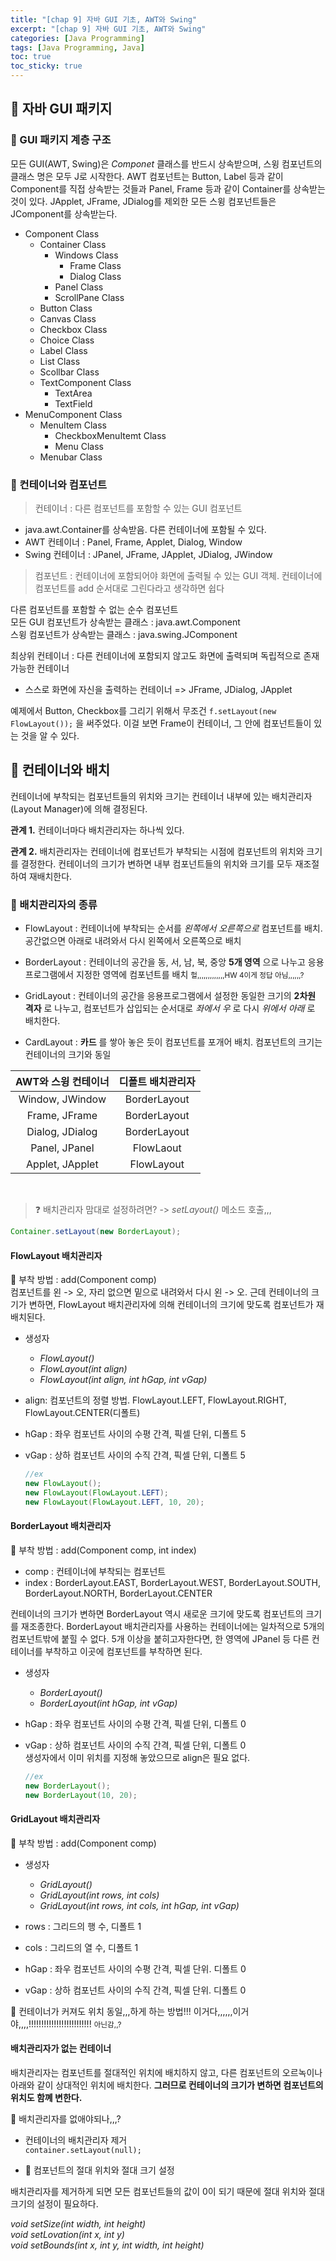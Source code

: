 ```yaml
---
title: "[chap 9] 자바 GUI 기초, AWT와 Swing"
excerpt: "[chap 9] 자바 GUI 기초, AWT와 Swing"
categories: [Java Programming]
tags: [Java Programming, Java]
toc: true
toc_sticky: true
---
```


## 🔮 자바 GUI 패키지

### 📍 GUI 패키지 계층 구조

모든 GUI(AWT, Swing)은 _Componet_ 클래스를 반드시 상속받으며, 스윙 컴포넌트의 클래스 명은 모두 J로 시작한다. AWT 컴포넌트는 Button, Label 등과 같이 Component를 직접 상속받는 것들과 Panel, Frame 등과 같이 Container를 상속받는 것이 있다. JApplet, JFrame, JDialog를 제외한 모든 스윙 컴포넌트들은 JComponent를 상속받는다.
<br>

- Component Class
  - Container Class
    - Windows Class
      - Frame Class
      - Dialog Class
    - Panel Class
    - ScrollPane Class
  - Button Class
  - Canvas Class
  - Checkbox Class
  - Choice Class
  - Label Class
  - List Class
  - Scollbar Class
  - TextComponent Class
    - TextArea
    - TextField
- MenuComponent Class
  - MenuItem Class
    - CheckboxMenuItemt Class
    - Menu Class
  - Menubar Class

### 📍 컨테이너와 컴포넌트

> 컨테이너 : 다른 컴포넌트를 포함할 수 있는 GUI 컴포넌트

- java.awt.Container를 상속받음.
  다른 컨테이너에 포함될 수 있다. <br>
- AWT 컨테이너 : Panel, Frame, Applet, Dialog, Window <br>
- Swing 컨테이너 : JPanel, JFrame, JApplet, JDialog, JWindow <br>

> 컴포넌트 : 컨테이너에 포함되어야 화면에 출력될 수 있는 GUI 객체. 컨테이너에 컴포넌트를 add 순서대로 그린다라고 생각하면 쉽다 <br>

다른 컴포넌트를 포함할 수 없는 순수 컴포넌트 <br>
모든 GUI 컴포넌트가 상속받는 클래스 : java.awt.Component <br>
스윙 컴포넌트가 상속받는 클래스 : java.swing.JComponent <br>

최상위 컨테이너 :
다른 컨테이너에 포함되지 않고도 화면에 출력되며 독립적으로 존재 가능한 컨테이너

- 스스로 화면에 자신을 출력하는 컨테이너 => JFrame, JDialog, JApplet
  <br>

예제에서 Button, Checkbox를 그리기 위해서 무조건 `f.setLayout(new FlowLayout());` 을 써주었다. 이걸 보면 Frame이 컨테이너, 그 안에 컴포넌트들이 있는 것을 알 수 있다.

## 🔮 컨테이너와 배치

컨테이너에 부착되는 컴포넌트들의 위치와 크기는 컨테이너 내부에 있는 배치관리자(Layout Manager)에 의해 결정된다.

**관계 1.** 컨테이너마다 배치관리자는 하나씩 있다. <br>

**관계 2.** 배치관리자는 컨테이너에 컴포넌트가 부착되는 시점에 컴포넌트의 위치와 크기를 결정한다. 컨테이너의 크기가 변하면 내부 컴포넌트들의 위치와 크기를 모두 재조절하여 재배치한다. <br>

### 📍 배치관리자의 종류

- FlowLayout : 컨테이너에 부착되는 순서를 _왼쪽에서 오른쪽으로_ 컴포넌트를 배치. 공간없으면 아래로 내려와서 다시 왼쪽에서 오른쪽으로 배치

- BorderLayout : 컨테이너의 공간을 동, 서, 남, 북, 중앙 **5개 영역** 으로 나누고 응용프로그램에서 지정한 영역에 컴포넌트를 배치 <small> 헐,,,,,,,,,,,,,HW 4이게 정답 아님,,,,,,? </small>

- GridLayout : 컨테이너의 공간을 응용프로그램에서 설정한 동일한 크기의 **2차원 격자** 로 나누고, 컴포넌트가 삽입되는 순서대로 _좌에서 우_ 로 다시 _위에서 아래_ 로 배치한다.

- CardLayout : **카드** 를 쌓아 놓은 듯이 컴포넌트를 포개어 배치. 컴포넌트의 크기는 컨테이너의 크기와 동일

| AWT와 스윙 컨테이너 | 디폴트 배치관리자 |
| :-----------------: | :---------------: |
|   Window, JWindow   |   BorderLayout    |
|    Frame, JFrame    |   BorderLayout    |
|   Dialog, JDialog   |   BorderLayout    |
|    Panel, JPanel    |     FlowLaout     |
|   Applet, JApplet   |    FlowLayout     |

<br>

> ❓ 배치관리자 맘대로 설정하려면? -> _setLayout()_ 메소드 호출,,,

```java
Container.setLayout(new BorderLayout);
```

#### FlowLayout 배치관리자

📐 부착 방법 : add(Component comp) <br>
컴포넌트를 왼 -> 오, 자리 없으면 밑으로 내려와서 다시 왼 -> 오. 근데 컨테이너의 크기가 변하면, FlowLayout 배치관리자에 의해 컨테이너의 크기에 맞도록 컴포넌트가 재배치된다.

- 생성자

  - _FlowLayout()_
  - _FlowLayout(int align)_
  - _FlowLayout(int align, int hGap, int vGap)_

- align: 컴포넌트의 정렬 방법. FlowLayout.LEFT, FlowLayout.RIGHT, FlowLayout.CENTER(디폴트)
- hGap : 좌우 컴포넌트 사이의 수평 간격, 픽셀 단위, 디폴트 5
- vGap : 상하 컴포넌트 사이의 수직 간격, 픽셀 단위, 디폴트 5
  ```java
  //ex
  new FlowLayout();
  new FlowLayout(FlowLayout.LEFT);
  new FlowLayout(FlowLayout.LEFT, 10, 20);
  ```

#### BorderLayout 배치관리자

📐 부착 방법 : add(Component comp, int index) <br>

- comp : 컨테이너에 부착되는 컴포넌트
- index : BorderLayout.EAST, BorderLayout.WEST, BorderLayout.SOUTH, BorderLayout.NORTH, BorderLayout.CENTER

컨테이너의 크기가 변하면 BorderLayout 역시 새로운 크기에 맞도록 컴포넌트의 크기를 재조종한다. BorderLayout 배치관리자를 사용하는 컨테이너에는 일차적으로 5개의 컴포넌트밖에 붙힐 수 없다. 5개 이상을 붙히고자한다면, 한 영역에 JPanel 등 다른 컨테이너를 부착하고 이곳에 컴포넌트를 부착하면 된다.

- 생성자

  - _BorderLayout()_
  - _BorderLayout(int hGap, int vGap)_

- hGap : 좌우 컴포넌트 사이의 수평 간격, 픽셀 단위, 디폴트 0
- vGap : 상하 컴포넌트 사이의 수직 간격, 픽셀 단위, 디폴트 0 <br>
  생성자에서 이미 위치를 지정해 놓았으므로 align은 필요 없다.
  ```java
  //ex
  new BorderLayout();
  new BorderLayout(10, 20);
  ```

#### GridLayout 배치관리자

📐 부착 방법 : add(Component comp) <br>

- 생성자

  - _GridLayout()_
  - _GridLayout(int rows, int cols)_
  - _GridLayout(int rows, int cols, int hGap, int vGap)_

- rows : 그리드의 행 수, 디폴트 1
- cols : 그리드의 열 수, 디폴트 1
- hGap : 좌우 컴포넌트 사이의 수평 간격, 픽셀 단위. 디폴트 0
- vGap : 상하 컴포넌트 사이의 수직 간격, 픽셀 단위. 디폴트 0
  <br>

📌 컨테이너가 커져도 위치 동일,,,하게 하는 방법!!! 이거다,,,,,,이거야,,,,!!!!!!!!!!!!!!!!!!!!!!!!! <small> 아닌감,,? </small>

#### 배치관리자가 없는 컨테이너

배치관리자는 컴포넌트를 절대적인 위치에 배치하지 않고, 다른 컴포넌트의 오르녹이나 아래와 같이 상대적인 위치에 배치한다. **그러므로 컨테이너의 크기가 변하면 컴포넌트의 위치도 함꼐 변한다.**

📌 배치관리자를 없애야되나,,,?

- 컨테이너의 배치관리자 제거 <br>
  `container.setLayout(null);`

- 📌 컴포넌트의 절대 위치와 절대 크기 설정 <br>

배치관리자를 제거하게 되면 모든 컴포넌트들의 값이 0이 되기 때문에 절대 위치와 절대 크기의 설정이 필요하다. <br>

_void setSize(int width, int height)_ <br>
_void setLovation(int x, int y)_ <br>
_void setBounds(int x, int y, int width, int height)_ <br> 
